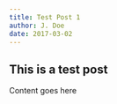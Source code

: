 ```yaml
---
title: Test Post 1
author: J. Doe
date: 2017-03-02
---
```


## This is a test post
Content goes here
